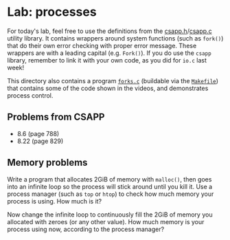 # Lab: processes

For today's lab, feel free to use the definitions from the
[csapp.h](csapp.h)/[csapp.c](csapp.c) utility library.  It contains
wrappers around system functions (such as `fork()`) that do their own
error checking with proper error message.  These wrappers are with a
leading capital (e.g. `Fork()`).  If you do use the `csapp` library,
remember to link it with your own code, as you did for `io.c` last
week!

This directory also contains a program [`forks.c`](forks.c) (buildable
via the [`Makefile`](Makefile)) that contains some of the code shown
in the videos, and demonstrates process control.

## Problems from CSAPP

* 8.6 (page 788)
* 8.22 (page 829)

## Memory problems

Write a program that allocates 2GiB of memory with `malloc()`, then
goes into an infinite loop so the process will stick around until you
kill it.  Use a process manager (such as `top` or `htop`) to check how
much memory your process is using. How much is it?

Now change the infinite loop to continuously fill the 2GiB of memory
you allocated with zeroes (or any other value).  How much memory is
your process using now, according to the process manager?
